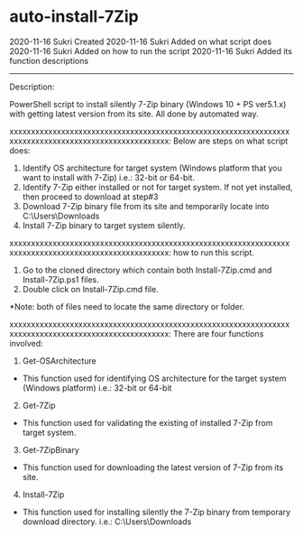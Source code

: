 # auto-install-7Zip
2020-11-16 Sukri Created
2020-11-16 Sukri Added on what script does
2020-11-16 Sukri Added on how to run the script
2020-11-16 Sukri Added its function descriptions

------------------------------------------------------------------------------------------------------

Description:

PowerShell script to install silently 7-Zip binary (Windows 10 + PS ver5.1.x) with getting latest version from its site. All done by automated way.

xxxxxxxxxxxxxxxxxxxxxxxxxxxxxxxxxxxxxxxxxxxxxxxxxxxxxxxxxxxxxxxxxxxxxxxxxxxxxxxxxxxxxxxxxxxxxxxxxxxxxx:
Below are steps on what script does:

1. Identify OS architecture for target system (Windows platform that you want to install with 7-Zip) i.e.: 32-bit or 64-bit.
2. Identify 7-Zip either installed or not for target system. If not yet installed, then proceed to download at step#3
3. Download 7-Zip binary file from its site and temporarily locate into C:\Users<userprofile>\Downloads
4. Install 7-Zip binary to target system silently.
  
xxxxxxxxxxxxxxxxxxxxxxxxxxxxxxxxxxxxxxxxxxxxxxxxxxxxxxxxxxxxxxxxxxxxxxxxxxxxxxxxxxxxxxxxxxxxxxxxxxxxxx:
how to run this script.

1. Go to the cloned directory which contain both Install-7Zip.cmd and Install-7Zip.ps1 files.
2. Double click on Install-7Zip.cmd file.

*Note: both of files need to locate the same directory or folder.

xxxxxxxxxxxxxxxxxxxxxxxxxxxxxxxxxxxxxxxxxxxxxxxxxxxxxxxxxxxxxxxxxxxxxxxxxxxxxxxxxxxxxxxxxxxxxxxxxxxxxx:
There are four functions involved:

1. Get-OSArchitecture
- This function used for identifying OS architecture for the target system (Windows platform) i.e.: 32-bit or 64-bit

2. Get-7Zip
- This function used for validating the existing of installed 7-Zip from target system.

3. Get-7ZipBinary
- This function used for downloading the latest version of 7-Zip from its site.

4. Install-7Zip
- This function used for installing silently the 7-Zip binary from temporary download directory. i.e.: C:\Users<UserProfile>\Downloads
